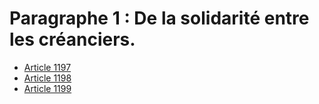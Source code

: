 # Paragraphe 1 : De la solidarité entre les créanciers.

- [Article 1197](article-1197.md)
- [Article 1198](article-1198.md)
- [Article 1199](article-1199.md)
